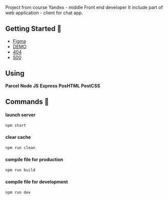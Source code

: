Project from course Yandex - middle Front end developer
It include part of web application - client for chat app. 

## Getting Started 🚀

* [Figma](https://www.figma.com/file/ovjYpFJqUreYoOcBK0ixb8/Messanger?node-id=0%3A1) 
* [DEMO](https://sprint1.stacksite.ru)
* [404](https://sprint1.stacksite.ru/404/404.html)
* [500](https://sprint1.stacksite.ru/500/500.html)

## Using 

**Parcel** **Node JS** **Express** **PosHTML** **PostCSS**

## Commands 💬


#### launch server
```sh
npm start
```
#### clear cache
```sh
npm run clean
```
#### compile file for production
```sh
npm run build
```
#### compile file for development
```sh
npm run dev
```
